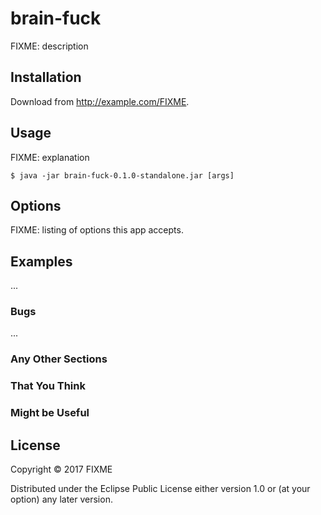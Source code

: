 # brain-fuck

FIXME: description

## Installation

Download from http://example.com/FIXME.

## Usage

FIXME: explanation

    $ java -jar brain-fuck-0.1.0-standalone.jar [args]

## Options

FIXME: listing of options this app accepts.

## Examples

...

### Bugs

...

### Any Other Sections
### That You Think
### Might be Useful

## License

Copyright © 2017 FIXME

Distributed under the Eclipse Public License either version 1.0 or (at
your option) any later version.
